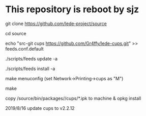 # This repository is reboot by sjz

git clone https://github.com/lede-project/source

cd source

echo "src-git cups https://github.com/Gr4ffy/lede-cups.git" >> feeds.conf.default

./scripts/feeds update -a

./scripts/feeds install -a

make menuconfig (set Network->Printing->cups as "M")

make

copy /source/bin/packages/<arch>/cups/*.ipk to machine & opkg install 

2019/8/16 update cups to v2.2.12
